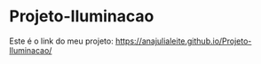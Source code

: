 # Projeto-Iluminacao


Este é o link do meu projeto: https://anajulialeite.github.io/Projeto-Iluminacao/
